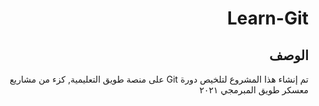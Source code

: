 <div dir="rtl">

# Learn-Git

## الوصف
<div dir="rtl">

تم إنشاء هذا المشروع لتلخيص دورة Git على منصة طويق التعليمية, كزء من مشاريع معسكر طويق المبرمجي ٢٠٢١
</div>

</div>